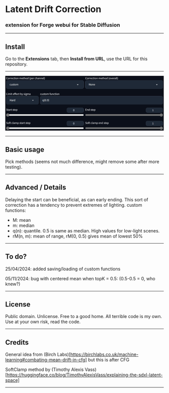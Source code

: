 ﻿# Latent Drift Correction #
### extension for Forge webui for Stable Diffusion ###

---
## Install ##
Go to the **Extensions** tab, then **Install from URL**, use the URL for this repository.

--- 
![](screenshot.png "image of extension UI")

---
## Basic usage ##
Pick methods (seems not much difference, might remove some after more testing).

---
## Advanced / Details ##
Delaying the start can be beneficial, as can early ending.
This sort of correction has a tendency to prevent extremes of lighting.
custom functions:
* M: mean
* m: median
* q(n): quantile. 0.5 is same as median. High values for low-light scenes.
* rM(n, m): mean of range, rM(0, 0.5) gives mean of lowest 50%


---
## To do? ##
25/04/2024: added saving/loading of custom functions

05/11/2024: bug with centered mean when topK = 0.5: (0.5-0.5 = 0, who knew?)

---
## License ##
Public domain. Unlicense. Free to a good home.
All terrible code is my own. Use at your own risk, read the code.

---
## Credits ##
General idea from (Birch Labs)[https://birchlabs.co.uk/machine-learning#combating-mean-drift-in-cfg] but this is after CFG

SoftClamp method by (Timothy Alexis Vass)[https://huggingface.co/blog/TimothyAlexisVass/explaining-the-sdxl-latent-space]


---
